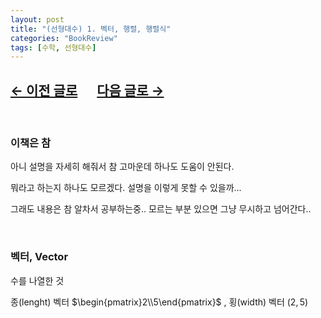 ```yaml
---
layout: post
title: "(선형대수) 1. 벡터, 행렬, 행렬식"
categories: "BookReview"
tags: [수학, 선형대수]
---
```


## [←  이전 글로](https://maizer2.github.io/bookreview/2021/07/07/(선형대수)-0.-서론.html) 　 [다음 글로 →](https://maizer2.github.io/bookreview/미정)

<br/>

### 이책은 참

아니 설명을 자세히 해줘서 참 고마운데 하나도 도움이 안된다.

뭐라고 하는지 하나도 모르겠다. 설명을 이렇게 못할 수 있을까...

그래도 내용은 참 알차서 공부하는중.. 모르는 부분 있으면 그냥 무시하고 넘어간다..

<br/>

### 벡터, Vector

수를 나열한 것

종(lenght) 벡터 $\begin{pmatrix}2\\5\end{pmatrix}$ , 횡(width) 벡터 $\left(2, 5\right)$